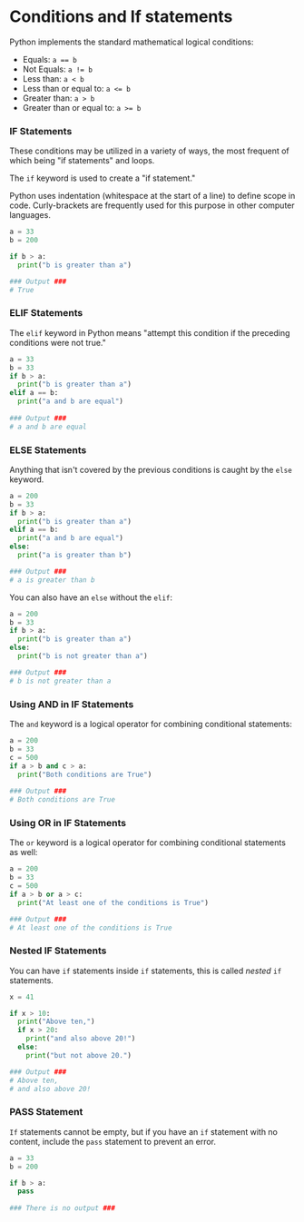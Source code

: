 # Conditions and If statements

Python implements the standard mathematical logical conditions:

* Equals: `a == b`
* Not Equals: `a != b`
* Less than: `a < b`
* Less than or equal to: `a <= b`
* Greater than: `a > b`
* Greater than or equal to: `a >= b`

### IF Statements

These conditions may be utilized in a variety of ways, the most frequent of which being "if statements" and loops.&#x20;

The `if` keyword is used to create a "if statement."

Python uses indentation (whitespace at the start of a line) to define scope in code. Curly-brackets are frequently used for this purpose in other computer languages.

```python
a = 33
b = 200

if b > a:
  print("b is greater than a")

### Output ### 
# True
```

### ELIF Statements

The `elif` keyword in Python means "attempt this condition if the preceding conditions were not true."

```python
a = 33
b = 33
if b > a:
  print("b is greater than a")
elif a == b:
  print("a and b are equal")
  
### Output ###
# a and b are equal
```

### ELSE Statements

Anything that isn't covered by the previous conditions is caught by the `else` keyword.

```python
a = 200
b = 33
if b > a:
  print("b is greater than a")
elif a == b:
  print("a and b are equal")
else:
  print("a is greater than b")

### Output ### 
# a is greater than b
```

You can also have an `else` without the `elif`:

```python
a = 200
b = 33
if b > a:
  print("b is greater than a")
else:
  print("b is not greater than a")

### Output ###
# b is not greater than a
```

### Using AND in IF Statements

The `and` keyword is a logical operator for combining conditional statements:

```python
a = 200
b = 33
c = 500
if a > b and c > a:
  print("Both conditions are True")
  
### Output ###
# Both conditions are True
```

### Using OR in IF Statements

The `or` keyword is a logical operator for combining conditional statements as well:

```python
a = 200
b = 33
c = 500
if a > b or a > c:
  print("At least one of the conditions is True")

### Output ###
# At least one of the conditions is True
```

### Nested IF Statements

You can have `if` statements inside `if` statements, this is called _nested_ `if` statements.

```python
x = 41

if x > 10:
  print("Above ten,")
  if x > 20:
    print("and also above 20!")
  else:
    print("but not above 20.")

### Output ###
# Above ten,
# and also above 20!
```

### PASS Statement

`If` statements cannot be empty, but if you have an `if` statement with no content, include the `pass` statement to prevent an error.

```python
a = 33
b = 200

if b > a:
  pass
  
### There is no output ###
```
